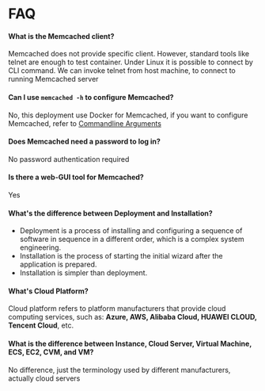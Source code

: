 # FAQ

#### What is the Memcached client?

Memcached does not provide specific client. However, standard tools like telnet are enough to test container. Under Linux it is possible to connect by CLI command. We can invoke telnet from host machine, to connect to running Memcached server

#### Can I use `memcached -h` to configure Memcached?

No, this deployment use Docker for Memcached, if you want to configure Memcached, refer to [Commandline Arguments](/solution-cli.md#commandline-arguments)

#### Does Memcached need a password to log in?

No password authentication required

#### Is there a web-GUI tool for Memcached?

Yes

#### What's the difference between Deployment and Installation?

- Deployment is a process of installing and configuring a sequence of software in sequence in a different order, which is a complex system engineering.  
- Installation is the process of starting the initial wizard after the application is prepared.  
- Installation is simpler than deployment. 

#### What's Cloud Platform?

Cloud platform refers to platform manufacturers that provide cloud computing services, such as: **Azure, AWS, Alibaba Cloud, HUAWEI CLOUD, Tencent Cloud**, etc.

#### What is the difference between Instance, Cloud Server, Virtual Machine, ECS, EC2, CVM, and VM?

No difference, just the terminology used by different manufacturers, actually cloud servers